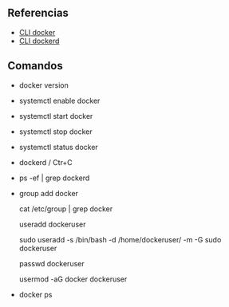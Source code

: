 ## Referencias
- [CLI docker](https://docs.docker.com/reference/cli/docker/)
- [CLI dockerd](https://docs.docker.com/reference/cli/dockerd/)

## Comandos
- docker version
- systemctl enable docker
- systemctl start docker
- systemctl stop docker
- systemctl status docker
- dockerd / Ctr+C
- ps -ef | grep dockerd
- group add docker
  
  cat /etc/group | grep docker
  
  useradd dockeruser
  
  sudo useradd -s /bin/bash -d /home/dockeruser/ -m -G sudo dockeruser
  
  passwd dockeruser
  
  usermod -aG docker dockeruser
- docker ps
